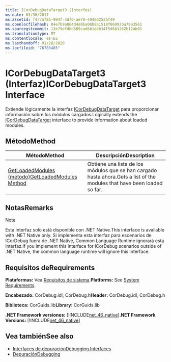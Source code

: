 ```yaml
---
title: ICorDebugDataTarget3 (Interfaz)
ms.date: 03/30/2017
ms.assetid: f477af85-994f-4df0-ae78-404ed252bf49
ms.openlocfilehash: 04e7b9a064d4a06a06b8a1518f06092ba79a3561
ms.sourcegitcommit: 13e79efdbd589cad6b1de634f5d6b1262b12ab01
ms.translationtype: MT
ms.contentlocale: es-ES
ms.lasthandoff: 01/28/2020
ms.locfileid: "76783485"
---
```

# <a name="icordebugdatatarget3-interface"></a><span data-ttu-id="d292e-102">ICorDebugDataTarget3 (Interfaz)</span><span class="sxs-lookup"><span data-stu-id="d292e-102">ICorDebugDataTarget3 Interface</span></span>
<span data-ttu-id="d292e-103">Extiende lógicamente la interfaz [ICorDebugDataTarget](icordebugdatatarget-interface.md) para proporcionar información sobre los módulos cargados.</span><span class="sxs-lookup"><span data-stu-id="d292e-103">Logically extends the [ICorDebugDataTarget](icordebugdatatarget-interface.md) interface to provide information about loaded modules.</span></span>  
  
## <a name="method"></a><span data-ttu-id="d292e-104">Método</span><span class="sxs-lookup"><span data-stu-id="d292e-104">Method</span></span>  
  
|<span data-ttu-id="d292e-105">Método</span><span class="sxs-lookup"><span data-stu-id="d292e-105">Method</span></span>|<span data-ttu-id="d292e-106">Descripción</span><span class="sxs-lookup"><span data-stu-id="d292e-106">Description</span></span>|  
|------------|-----------------|  
|[<span data-ttu-id="d292e-107">GetLoadedModules (método)</span><span class="sxs-lookup"><span data-stu-id="d292e-107">GetLoadedModules Method</span></span>](icordebugdatatarget3-getloadedmodules-method.md)|<span data-ttu-id="d292e-108">Obtiene una lista de los módulos que se han cargado hasta ahora.</span><span class="sxs-lookup"><span data-stu-id="d292e-108">Gets a list of the modules that have been loaded so far.</span></span>|  
  
## <a name="remarks"></a><span data-ttu-id="d292e-109">Notas</span><span class="sxs-lookup"><span data-stu-id="d292e-109">Remarks</span></span>  
  
> [!NOTE]
> <span data-ttu-id="d292e-110">Esta interfaz solo está disponible con .NET Native.</span><span class="sxs-lookup"><span data-stu-id="d292e-110">This interface is available with .NET Native only.</span></span> <span data-ttu-id="d292e-111">Si implementa esta interfaz para escenarios de ICorDebug fuera de .NET Native, Common Language Runtime ignorará esta interfaz.</span><span class="sxs-lookup"><span data-stu-id="d292e-111">If you implement this interface for ICorDebug scenarios outside of .NET Native, the common language runtime will ignore this interface.</span></span>  
  
## <a name="requirements"></a><span data-ttu-id="d292e-112">Requisitos de</span><span class="sxs-lookup"><span data-stu-id="d292e-112">Requirements</span></span>  
 <span data-ttu-id="d292e-113">**Plataformas:** Vea [Requisitos de sistema](../../../../docs/framework/get-started/system-requirements.md).</span><span class="sxs-lookup"><span data-stu-id="d292e-113">**Platforms:** See [System Requirements](../../../../docs/framework/get-started/system-requirements.md).</span></span>  
  
 <span data-ttu-id="d292e-114">**Encabezado:** CorDebug.idl, CorDebug.h</span><span class="sxs-lookup"><span data-stu-id="d292e-114">**Header:** CorDebug.idl, CorDebug.h</span></span>  
  
 <span data-ttu-id="d292e-115">**Biblioteca:** CorGuids.lib</span><span class="sxs-lookup"><span data-stu-id="d292e-115">**Library:** CorGuids.lib</span></span>  
  
 <span data-ttu-id="d292e-116">**.NET Framework versiones:** [!INCLUDE[net_46_native](../../../../includes/net-46-native-md.md)]</span><span class="sxs-lookup"><span data-stu-id="d292e-116">**.NET Framework Versions:** [!INCLUDE[net_46_native](../../../../includes/net-46-native-md.md)]</span></span>  
  
## <a name="see-also"></a><span data-ttu-id="d292e-117">Vea también</span><span class="sxs-lookup"><span data-stu-id="d292e-117">See also</span></span>

- [<span data-ttu-id="d292e-118">Interfaces de depuración</span><span class="sxs-lookup"><span data-stu-id="d292e-118">Debugging Interfaces</span></span>](debugging-interfaces.md)
- [<span data-ttu-id="d292e-119">Depuración</span><span class="sxs-lookup"><span data-stu-id="d292e-119">Debugging</span></span>](index.md)
